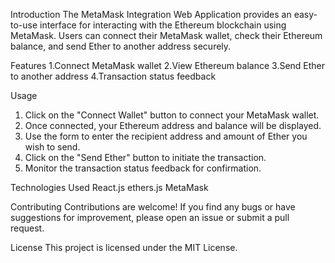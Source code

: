 Introduction
The MetaMask Integration Web Application provides an easy-to-use interface for interacting with the Ethereum blockchain using MetaMask. Users can connect their MetaMask wallet, check their Ethereum balance, and send Ether to another address securely.

Features
1.Connect MetaMask wallet
2.View Ethereum balance
3.Send Ether to another address
4.Transaction status feedback


Usage
1. Click on the "Connect Wallet" button to connect your MetaMask wallet.
2. Once connected, your Ethereum address and balance will be displayed.
3. Use the form to enter the recipient address and amount of Ether you wish to send.
4. Click on the "Send Ether" button to initiate the transaction.
5. Monitor the transaction status feedback for confirmation.


Technologies Used
React.js
ethers.js
MetaMask

Contributing
Contributions are welcome! If you find any bugs or have suggestions for improvement, please open an issue or submit a pull request.

License
This project is licensed under the MIT License.

